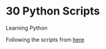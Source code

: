 # 30 Python Scripts
 Learning Python

Following the scripts from [here](https://linuxhint.com/python_scripts_beginners_guide/)